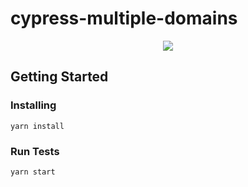 # cypress-multiple-domains

<p align="center">
  <img src="https://recordit.co/Db9TcAYBBb.gif"/>
</p>

## Getting Started

### Installing
```
yarn install
```

### Run Tests
```
yarn start
```

